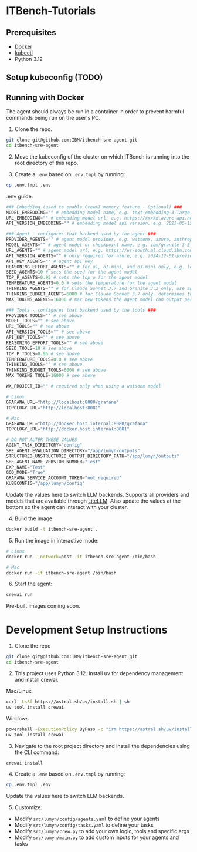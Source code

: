# ITBench-Tutorials

## Prerequisites
- [Docker](https://docs.docker.com/get-started/get-docker/)
- [kubectl](https://kubernetes.io/docs/tasks/tools/)
- Python 3.12

## Setup kubeconfig (TODO)

## Running with Docker
The agent should always be run in a container in order to prevent harmful commands being run on the user's PC.  

1. Clone the repo.
```bash
git clone git@github.com:IBM/itbench-sre-agent.git
cd itbench-sre-agent
```

2. Move the kubeconfig of the cluster on which ITBench is running into the root directory of this repo.

3. Create a `.env` based on `.env.tmpl` by running:
```bash
cp .env.tmpl .env
```
.env guide:
```python
### Embedding (used to enable CrewAI memory feature - Optional) ### 
MODEL_EMBEDDING="" # embedding model name, e.g. text-embedding-3-large
URL_EMBEDDING="" # embedding model url, e.g. https://xxxxx.azure-api.net/openai/deployments/text-embedding-3-large-1/embeddings?api-version=2023-05-15
API_VERSION_EMBEDDING="" # embedding model api version, e.g. 2023-05-15 (same as the end of the url)

### Agent - configures that backend used by the agent ### 
PROVIDER_AGENTS="" # agent model provider, e.g. watsonx, azure, anthropic, openai
MODEL_AGENTS="" # agent model or checkpoint name, e.g. ibm/granite-3-2-8b-instruct, gpt-4o, gpt-4o-2024-11-20
URL_AGENTS="" # agent model url, e.g. https://us-south.ml.cloud.ibm.com (no url required for openai)
API_VERSION_AGENTS="" # only required for azure, e.g. 2024-12-01-preview
API_KEY_AGENTS="" # agent api key
REASONING_EFFORT_AGENTS="" # for o1, o1-mini, and o3-mini only, e.g. low, medium, high
SEED_AGENTS=10 # sets the seed for the agent model
TOP_P_AGENTS=0.95 # sets the top p for the agent model
TEMPERATURE_AGENTS=0.0 # sets the temperature for the agent model
THINKING_AGENTS="" # for Claude Sonnet 3.7 and Granite 3.2 only. use anthropic for CS3.7 and wx for G3.2. leave empty to use these models without thinking
THINKING_BUDGET_AGENTS=6000 # for Claude Sonnet 3.7 only. determines the number of thinking token allowed
MAX_TOKENS_AGENTS=16000 # max new tokens the agent model can output per call

### Tools - configures that backend used by the tools ###
PROVIDER_TOOLS="" # see above
MODEL_TOOLS="" # see above
URL_TOOLS="" # see above
API_VERSION_TOOLS="" # see above
API_KEY_TOOLS="" # see above
REASONING_EFFORT_TOOLS="" # see above
SEED_TOOLS=10 # see above
TOP_P_TOOLS=0.95 # see above
TEMPERATURE_TOOLS=0.0 # see above
THINKING_TOOLS="" # see above
THINKING_BUDGET_TOOLS=6000 # see above
MAX_TOKENS_TOOLS=16000 # see above

WX_PROJECT_ID="" # required only when using a watsonx model

# Linux
GRAFANA_URL="http://localhost:8080/grafana"
TOPOLOGY_URL="http://localhost:8081"

# Mac
GRAFANA_URL="http://docker.host.internal:8080/grafana"
TOPOLOGY_URL="http://docker.host.internal:8081"

# DO NOT ALTER THESE VALUES
AGENT_TASK_DIRECTORY="config"
SRE_AGENT_EVALUATION_DIRECTORY="/app/lumyn/outputs"
STRUCTURED_UNSTRUCTURED_OUTPUT_DIRECTORY_PATH="/app/lumyn/outputs"
SRE_AGENT_NAME_VERSION_NUMBER="Test"
EXP_NAME="Test"
GOD_MODE="True"
GRAFANA_SERVICE_ACCOUNT_TOKEN="not_required" 
KUBECONFIG="/app/lumyn/config"
```

Update the values here to switch LLM backends. Supports all providers and models that are available through [LiteLLM](https://docs.litellm.ai/docs/providers). Also update the values at the bottom so the agent can interact with your cluster.

4. Build the image.
```bash
docker build -t itbench-sre-agent .
```

5. Run the image in interactive mode:
```bash
# Linux
docker run --network=host -it itbench-sre-agent /bin/bash

# Mac
docker run -it itbench-sre-agent /bin/bash
```
6. Start the agent:
```bash
crewai run
```

Pre-built images coming soon.

# Development Setup Instructions
1. Clone the repo
```bash
git clone git@github.com:IBM/itbench-sre-agent.git
cd itbench-sre-agent
```

2. This project uses Python 3.12. Install uv for dependency management and install crewai.  

Mac/Linux
```bash
curl -LsSf https://astral.sh/uv/install.sh | sh
uv tool install crewai
```
  
Windows  
```bash
powershell -ExecutionPolicy ByPass -c "irm https://astral.sh/uv/install.ps1 | iex"
uv tool install crewai
```
3. Navigate to the root project directory and install the dependencies using the CLI command:
```bash
crewai install
```
  
4. Create a `.env` based on `.env.tmpl` by running:
```bash
cp .env.tmpl .env
```
Update the values here to switch LLM backends.
  
5. Customize:  
- Modify `src/lumyn/config/agents.yaml` to define your agents
- Modify `src/lumyn/config/tasks.yaml` to define your tasks
- Modify `src/lumyn/crew.py` to add your own logic, tools and specific args
- Modify `src/lumyn/main.py` to add custom inputs for your agents and tasks
